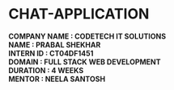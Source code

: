 # CHAT-APPLICATION 
**COMPANY NAME : CODETECH IT SOLUTIONS** <br>
**NAME : PRABAL SHEKHAR** <br>
**INTERN ID : CT04DF1451** <br>
**DOMAIN : FULL STACK WEB DEVELOPMENT** <br>
**DURATION : 4 WEEKS** <br>
**MENTOR : NEELA SANTOSH**
